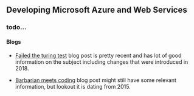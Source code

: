 
## Developing Microsoft Azure and Web Services

### todo...




#### Blogs

- [Failed the turing test](http://failedturing.blogspot.com/2018/01/microsoft-exam-70-487-study-guide.html) blog post is pretty recent and has lot of good information on the subject including changes that were introduced in 2018.

- [Barbarian meets coding](https://www.barbarianmeetscoding.com/wiki/70-487-azure-and-web-services-certification-study-guide/) blog post might still have some relevant information, but lookout it is dating from 2015.